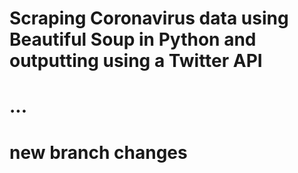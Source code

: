 # Scraping Coronavirus data using Beautiful Soup in Python and outputting using a Twitter API

# ...

# new branch changes